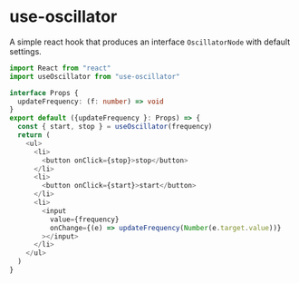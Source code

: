 # use-oscillator

A simple react hook that produces an interface `OscillatorNode` with default settings.


```ts
import React from "react"
import useOscillator from "use-oscillator"

interface Props {
  updateFrequency: (f: number) => void
}
export default ({updateFrequency }: Props) => {
  const { start, stop } = useOscillator(frequency)
  return (
    <ul>
      <li>
        <button onClick={stop}>stop</button>
      </li>
      <li>
        <button onClick={start}>start</button>
      </li>
      <li>
        <input
          value={frequency}
          onChange={(e) => updateFrequency(Number(e.target.value))}
        ></input>
      </li>
    </ul>
  )
}

```
